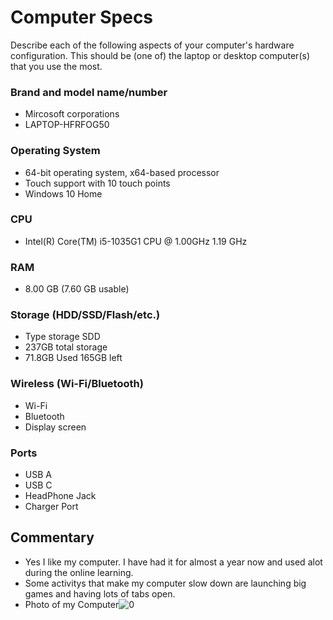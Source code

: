 # Computer Specs 
Describe each of the following aspects of your computer's hardware configuration. This should be (one of) the laptop or desktop computer(s) that you use the most. 
### Brand and model name/number
* Mircosoft corporations
* LAPTOP-HFRFOG50

### Operating System
* 64-bit operating system, x64-based processor
* Touch support with 10 touch points
* Windows 10 Home

### CPU
* Intel(R) Core(TM) i5-1035G1 CPU @ 1.00GHz   1.19 GHz

### RAM
* 8.00 GB (7.60 GB usable)

### Storage (HDD/SSD/Flash/etc.)
* Type storage SDD
* 237GB total storage 
* 71.8GB Used 165GB left

### Wireless (Wi-Fi/Bluetooth)
* Wi-Fi
* Bluetooth
* Display screen 
### Ports
* USB A
* USB C
* HeadPhone Jack
* Charger Port

## Commentary 
* Yes I like my computer. I have had it for almost a year now and used alot during the online learning.
* Some activitys that make my computer slow down are launching big games and having lots of tabs open.
* Photo of my Computer![0](https://user-images.githubusercontent.com/89731394/131466587-eac1b10d-11a3-4b10-a107-e405557b6b77.jpg)

  
